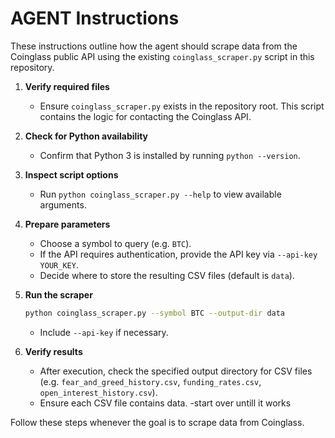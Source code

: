 # AGENT Instructions

These instructions outline how the agent should scrape data from the Coinglass public API using the existing `coinglass_scraper.py` script in this repository.

1. **Verify required files**
   - Ensure `coinglass_scraper.py` exists in the repository root. This script contains the logic for contacting the Coinglass API.

2. **Check for Python availability**
   - Confirm that Python 3 is installed by running `python --version`.

3. **Inspect script options**
   - Run `python coinglass_scraper.py --help` to view available arguments.

4. **Prepare parameters**
   - Choose a symbol to query (e.g. `BTC`).
   - If the API requires authentication, provide the API key via `--api-key YOUR_KEY`.
   - Decide where to store the resulting CSV files (default is `data`).

5. **Run the scraper**
   ```bash
   python coinglass_scraper.py --symbol BTC --output-dir data
   ```
   - Include `--api-key` if necessary.

6. **Verify results**
   - After execution, check the specified output directory for CSV files (e.g. `fear_and_greed_history.csv`, `funding_rates.csv`, `open_interest_history.csv`).
   - Ensure each CSV file contains data.
   -start over untill it works 

Follow these steps whenever the goal is to scrape data from Coinglass.
